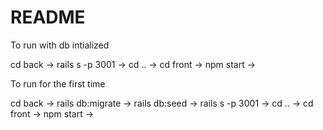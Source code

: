 # README

To run with db intialized

cd back ->
rails s -p 3001 ->
cd ..  ->
cd front  ->
npm start ->

To run for the first time

cd back ->
rails db:migrate ->
rails db:seed ->
rails s -p 3001 ->
cd .. ->
cd front ->
npm start ->


